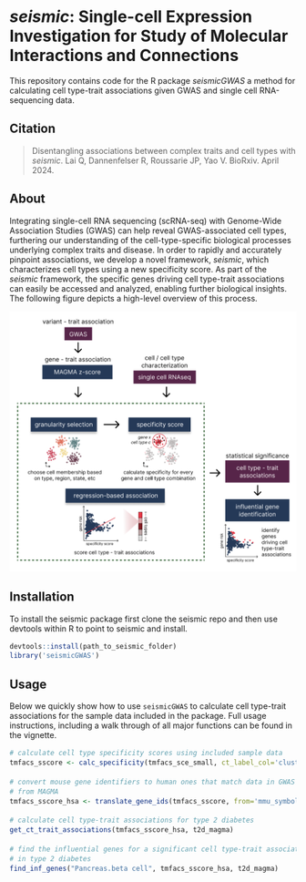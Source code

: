 # _seismic_: Single-cell Expression Investigation for Study of Molecular Interactions and Connections
This repository contains code for the R package _seismicGWAS_ a method for
calculating cell type-trait associations
given GWAS and single cell RNA-sequencing data.

## Citation

> Disentangling associations between complex traits and cell types with _seismic_.
> Lai Q, Dannenfelser R, Roussarie JP, Yao V. BioRxiv. April 2024.

## About

Integrating single-cell RNA sequencing (scRNA-seq) with Genome-Wide Association
Studies (GWAS) can help reveal GWAS-associated cell types, furthering our
understanding of the cell-type-specific biological processes underlying complex
traits and disease. In order to rapidly and accurately pinpoint associations, we
develop a novel framework, _seismic_, which characterizes cell types using a new
specificity score. As part of the _seismic_ framework, the specific genes driving
cell type-trait associations can easily be accessed and analyzed, enabling further
biological insights. The following figure depicts a high-level overview of
this process. 

![method overview](man/figures/seismic_overview.png)

## Installation
To install the seismic package first clone the seismic repo and then 
use devtools within R to point to seismic and install.

```r
devtools::install(path_to_seismic_folder)
library('seismicGWAS')
```

## Usage
Below we quickly show how to use `seismicGWAS` to calculate cell
type-trait associations for the sample data included in the package. 
Full usage instructions, including a walk through of all major functions
can be found in the vignette.

```r
# calculate cell type specificity scores using included sample data
tmfacs_sscore <- calc_specificity(tmfacs_sce_small, ct_label_col='cluster_name')

# convert mouse gene identifiers to human ones that match data in GWAS summary data
# from MAGMA
tmfacs_sscore_hsa <- translate_gene_ids(tmfacs_sscore, from='mmu_symbol')

# calculate cell type-trait associations for type 2 diabetes
get_ct_trait_associations(tmfacs_sscore_hsa, t2d_magma)

# find the influential genes for a significant cell type-trait association
# in type 2 diabetes
find_inf_genes("Pancreas.beta cell", tmfacs_sscore_hsa, t2d_magma)
```
